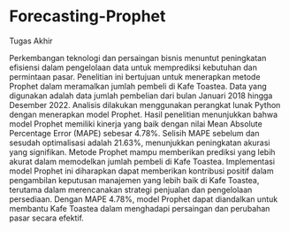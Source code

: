 # Forecasting-Prophet
Tugas Akhir 

Perkembangan teknologi dan persaingan bisnis menuntut peningkatan efisiensi
dalam pengelolaan data untuk memprediksi kebutuhan dan permintaan pasar.
Penelitian ini bertujuan untuk menerapkan metode Prophet dalam meramalkan
jumlah pembeli di Kafe Toastea. Data yang digunakan adalah data jumlah
pembelian dari bulan Januari 2018 hingga Desember 2022. Analisis dilakukan
menggunakan perangkat lunak Python dengan menerapkan model Prophet.
Hasil penelitian menunjukkan bahwa model Prophet memiliki kinerja yang baik
dengan nilai Mean Absolute Percentage Error (MAPE) sebesar 4.78%. Selisih
MAPE sebelum dan sesudah optimalisasi adalah 21.63%, menunjukkan
peningkatan akurasi yang signifikan. Metode Prophet mampu memberikan prediksi
yang lebih akurat dalam memodelkan jumlah pembeli di Kafe Toastea.
Implementasi model Prophet ini diharapkan dapat memberikan kontribusi positif
dalam pengambilan keputusan manajemen yang lebih baik di Kafe Toastea,
terutama dalam merencanakan strategi penjualan dan pengelolaan persediaan.
Dengan MAPE 4.78%, model Prophet dapat diandalkan untuk membantu Kafe
Toastea dalam menghadapi persaingan dan perubahan pasar secara efektif.
